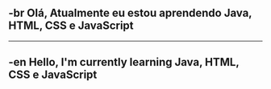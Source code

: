<h2>-br Olá, Atualmente eu estou aprendendo Java, HTML, CSS e JavaScript</h1>
<hr>
<h2>-en Hello, I'm currently learning Java, HTML, CSS e JavaScript</h1>
